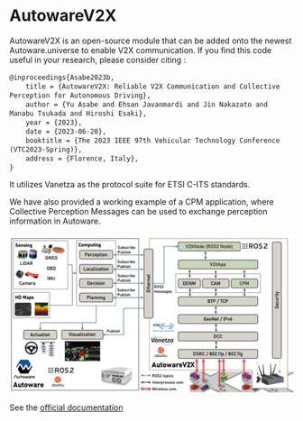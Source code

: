 # AutowareV2X

AutowareV2X is an open-source module that can be added onto the newest Autoware.universe to enable V2X communication. If you find this code useful in your research, please consider citing :

    @inproceedings{Asabe2023b,
        title = {AutowareV2X: Reliable V2X Communication and Collective Perception for Autonomous Driving},
        author = {Yu Asabe and Ehsan Javanmardi and Jin Nakazato and Manabu Tsukada and Hiroshi Esaki},
        year = {2023},
        date = {2023-06-20},
        booktitle = {The 2023 IEEE 97th Vehicular Technology Conference (VTC2023-Spring)},
        address = {Florence, Italy},
    }

It utilizes Vanetza as the protocol suite for ETSI C-ITS standards.

We have also provided a working example of a CPM application, where Collective Perception Messages can be used to exchange perception information in Autoware.

![AutowareV2X Architecture](./docs/figs/autowarev2x_architecture_v2.png)

See the [official documentation](https://tlab-wide.github.io/AutowareV2X/)
